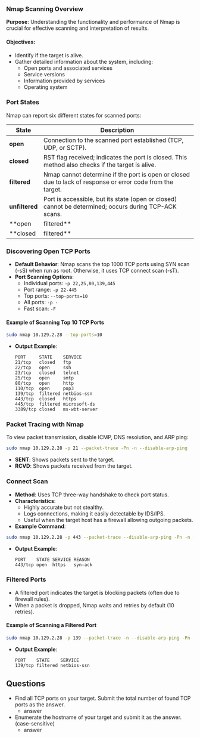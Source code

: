 ### Nmap Scanning Overview
**Purpose**: Understanding the functionality and performance of Nmap is crucial for effective scanning and interpretation of results.

#### Objectives:
- Identify if the target is alive.
- Gather detailed information about the system, including:
  - Open ports and associated services
  - Service versions
  - Information provided by services
  - Operating system

### Port States
Nmap can report six different states for scanned ports:

| State            | Description                                                                                                         |
|------------------|---------------------------------------------------------------------------------------------------------------------|
| **open**         | Connection to the scanned port established (TCP, UDP, or SCTP).                                                  |
| **closed**       | RST flag received; indicates the port is closed. This method also checks if the target is alive.                  |
| **filtered**     | Nmap cannot determine if the port is open or closed due to lack of response or error code from the target.        |
| **unfiltered**   | Port is accessible, but its state (open or closed) cannot be determined; occurs during TCP-ACK scans.            |
| **open|filtered** | No response received; indicates a firewall or packet filter may be protecting the port.                            |
| **closed|filtered**| Indicates that it was impossible to determine if the port is closed or filtered; occurs in IP ID idle scans.     |

### Discovering Open TCP Ports
- **Default Behavior**: Nmap scans the top 1000 TCP ports using SYN scan (-sS) when run as root. Otherwise, it uses TCP connect scan (-sT).
- **Port Scanning Options**:
  - Individual ports: `-p 22,25,80,139,445`
  - Port range: `-p 22-445`
  - Top ports: `--top-ports=10`
  - All ports: `-p -`
  - Fast scan: `-F`

#### Example of Scanning Top 10 TCP Ports
```bash
sudo nmap 10.129.2.28 --top-ports=10
```
- **Output Example**:
  ```
  PORT     STATE    SERVICE
  21/tcp   closed   ftp
  22/tcp   open     ssh
  23/tcp   closed   telnet
  25/tcp   open     smtp
  80/tcp   open     http
  110/tcp  open     pop3
  139/tcp  filtered netbios-ssn
  443/tcp  closed   https
  445/tcp  filtered microsoft-ds
  3389/tcp closed   ms-wbt-server
  ```

### Packet Tracing with Nmap
To view packet transmission, disable ICMP, DNS resolution, and ARP ping:

```bash
sudo nmap 10.129.2.28 -p 21 --packet-trace -Pn -n --disable-arp-ping
```
- **SENT**: Shows packets sent to the target.
- **RCVD**: Shows packets received from the target.

### Connect Scan
- **Method**: Uses TCP three-way handshake to check port status.
- **Characteristics**:
  - Highly accurate but not stealthy.
  - Logs connections, making it easily detectable by IDS/IPS.
  - Useful when the target host has a firewall allowing outgoing packets.
- **Example Command**:
```bash
sudo nmap 10.129.2.28 -p 443 --packet-trace --disable-arp-ping -Pn -n --reason -sT
```
- **Output Example**:
  ```
  PORT    STATE SERVICE REASON
  443/tcp open  https   syn-ack
  ```

### Filtered Ports
- A filtered port indicates the target is blocking packets (often due to firewall rules).
- When a packet is dropped, Nmap waits and retries by default (10 retries).

#### Example of Scanning a Filtered Port
```bash
sudo nmap 10.129.2.28 -p 139 --packet-trace -n --disable-arp-ping -Pn
```
- **Output Example**:
  ```
  PORT    STATE    SERVICE
  139/tcp filtered netbios-ssn
  ```

## Questions
- Find all TCP ports on your target. Submit the total number of found TCP ports as the answer.
	- answer
- Enumerate the hostname of your target and submit it as the answer. (case-sensitive)
	- answer